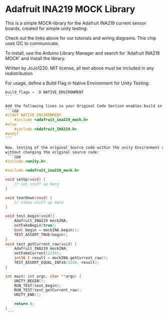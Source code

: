 # Adafruit INA219 MOCK Library

This is a simple MOCK-library for the Adafruit INA219 current sensor boards,
created for simple unity testing:
 
Check out the links above for our tutorials and wiring diagrams. This chip uses I2C to communicate.

To install, use the Arduino Library Manager and search for 'Adafruit INA219 MOCK' and install the library.

Written by JoJo1220.
MIT license, all text above must be included in any redistribution

For usage, define a Build Flag in Native Environment for Unity Testing:

```cpp
build_flags = -D NATIVE_ENVIRONMENT
´´´

Add the following lines in your Original Code Section enables build in Native environment.
```cpp
#ifdef NATIVE_ENVIRONMENT
    #include <adafruit_ina219_mock.h>
#else
    #include <Adafruit_INA219.h>
#endif
´´´

Now, testing of the original Source code within the unity Environment can be done,
without changing the original source code:
 ```cpp
#include <unity.h>

#include <adafruit_ina219_mock.h>

void setUp(void) {
    // set stuff up here
}

void tearDown(void) {
    // clean stuff up here
}

void test_begin(void){
    Adafruit_INA219 mockINA;
    setFakeBegin(true);
    bool begin = mockINA.begin();
    TEST_ASSERT_TRUE(begin);
}
void test_getCurrent_raw(void) {
    Adafruit_INA219 mockINA;
    setFakeCurrent(1234);
    int16_t result = mockINA.getCurrent_raw();
    TEST_ASSERT_EQUAL_INT16(1234, result);
}

int main( int argc, char **argv) {
    UNITY_BEGIN();
    RUN_TEST(test_begin);
    RUN_TEST(test_getCurrent_raw);
    UNITY_END();

    return 0;
}
 ´´´